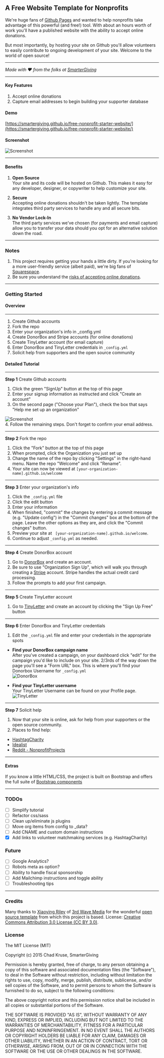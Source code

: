 
## A Free Website Template for Nonprofits  
We're huge fans of [Github Pages](https://pages.github.com/) and wanted to help nonprofits take advantage of this powerful (and free!) tool. With about an hours worth of work you'll have a published website with the ability to accept online donations.

But most importantly, by hosting your site on Github you'll allow volunteers to easily contribute to ongoing development of your site. Welcome to the world of open source!

___
*Made with :heart: from the folks at [SmarterGiving](https://smartergiving.org)*
___

#### Key Features  
1. Accept online donations  
2. Capture email addresses to begin building your supporter database

#### Demo  
[https://smartergiving.github.io/free-nonprofit-starter-website/](https://smartergiving.github.io/free-nonprofit-starter-website/)

#### Screenshot  
![Screenshot](screenshots/screenshot.png?raw=true "Free Nonprofit Starter Template Screenshot")
___
#### Benefits  
1. **Open Source**  
    Your site and its code will be hosted on Github. This makes it easy for any developer, designer, or copywriter to help customize your site.  

2. **Secure**   
    Accepting online donations shouldn't be taken lightly. The template integrates third party services to handle any and all secure bits.  

3. **No Vendor Lock-In**  
    The third party services we've chosen (for payments and email capture) allow you to transfer your data should you opt for an alternative solution down the road.

___
### Notes
1. This project requires getting your hands a little dirty. If you're looking for a more user-friendly service (albeit paid), we're big fans of [Squarespace](https://squarespace.com).
2. Be sure you understand the [risks of accepting online donations](https://donorbox.org/nonprofit-blog/on-fraud-prevention/). 

___

### Getting Started  
#### Overview  
___
1. Create Github accounts
2. Fork the repo
3. Enter your organization's info in _config.yml
4. Create DonorBox and Stripe accounts (for online donations)  
5. Create TinyLetter account (for email capture)  
6. Enter DonorBox and TinyLetter credentials in `_config.yml`
7. Solicit help from supporters and the open source community  

#### Detailed Tutorial
___
**Step 1** Create Github accounts  

1. Click the green "SignUp" button at the top of this page  
2. Enter your signup information as instructed and click "Create an account"  
3. On the second page ("Choose your Plan"), check the box that says "Help me set up an organization"  

  ![Screenshot](screenshots/signup.jpg?raw=true "Free Nonprofit Starter Template Screenshot")  
4. Follow the remaining steps. Don't forget to confirm your email address.  

___
**Step 2** Fork the repo  

1. Click the "Fork" button at the top of this page
2. When prompted, click the Organization you just set up
3. Change the name of the repo by clicking "Settings" in the right-hand menu. Name the repo "Welcome" and click "Rename".
4. Your site can now be viewed at `[your-organization-name].github.io/welcome`

___
**Step 3** Enter your organization's info

1. Click the `_config.yml` file
2. Click the edit button
3. Enter your information
4. When finished, "commit" the changes by entering a commit message (e.g. "Update config") in the "Commit changes" box at the bottom of the page. Leave the other options as they are, and click the "Commit changes" button.
5. Preview your site at ` [your-organization-name].github.io/welcome`.
6. Continue to adjust `_config.yml` as needed.

___
**Step 4** Create DonorBox account

1. Go to [DonorBox](https://donorbox.org/orgs/new) and create an account.  
2. Be sure to use "Organization Sign Up", which will walk you through creating a [Stripe](https://stripe.com/gallery) account. Stripe handles the actual credit card processing.  
3. Follow the prompts to add your first campaign.

___
**Step 5** Create TinyLetter account  

1. Go to [TinyLetter](http://tinyletter.com/) and create an account by clicking the "Sign Up Free" button  

___
**Step 6** Enter DonorBox and TinyLetter credentials  

1. Edit the `_config.yml` file and enter your credentials in the appropriate spots

  + **Find your DonorBox campaign name**  
After you've created a campaign, on your dashboard click "edit" for the campaign you'd like to include on your site. 2/3rds of the way down the page you'll see a "Form URL" box. This is where you'll find your Donorbox Username for `_config.yml`  
![DonorBox](screenshots/donorbox.jpg?raw=true "DonorBox")   

  + **Find your TinyLetter username**  
Your TinyLetter Username can be found on your Profile page.  
![TinyLetter](screenshots/tinyletter.jpg?raw=true "TinyLetter")

___
**Step 7** Solicit help  

1. Now that your site is online, ask for help from your supporters or the open source community.
2. Places to find help:
  * [HashtagCharity](https://hashtagcharity.org/charities)  
  * [Idealist](http://www.idealist.org/add-org)  
  * [Reddit - NonprofitProjects](https://www.reddit.com/r/nonprofitprojects)  

___
#### Extras  
If you know a little HTML/CSS, the project is built on Bootstrap and offers the full suite of [Bootstrap components](https://smartergiving.github.io/free-nonprofit-starter-website/components-bootstrap.html)
___


### TODOs
- [ ] Simplify tutorial
- [ ] Refactor css/sass
- [ ] Clean up/eliminate js plugins
- [ ] Move org items from config to _data?
- [ ] Add CNAME and custom domain instructions
- [x] Add links to volunteer matchmaking services (e.g. HashtagCharity)

### Future
- [ ] Google Analytics?
- [ ] Robots meta as option?
- [ ] Ability to handle fiscal sponsorship
- [ ] Add Mailchimp instructions and toggle ability
- [ ] Troubleshooting tips

___

### Credits  
Many thanks to [Xiaoying Riley](https://www.linkedin.com/in/xiaoying) of [3rd Wave Media](http://themes.3rdwavemedia.com/) for the wonderful [open source template](http://themes.3rdwavemedia.com/website-templates/devaid-free-bootstrap-theme-developers/) from which this project is based. License: [Creative Commons Attribution 3.0 License (CC BY 3.0)](http://creativecommons.org/licenses/by/3.0/).

### License

The MIT License (MIT)

Copyright (c) 2015 Chad Kruse, SmarterGiving

Permission is hereby granted, free of charge, to any person obtaining a copy
of this software and associated documentation files (the "Software"), to deal
in the Software without restriction, including without limitation the rights
to use, copy, modify, merge, publish, distribute, sublicense, and/or sell
copies of the Software, and to permit persons to whom the Software is
furnished to do so, subject to the following conditions:

The above copyright notice and this permission notice shall be included in all
copies or substantial portions of the Software.

THE SOFTWARE IS PROVIDED "AS IS", WITHOUT WARRANTY OF ANY KIND, EXPRESS OR
IMPLIED, INCLUDING BUT NOT LIMITED TO THE WARRANTIES OF MERCHANTABILITY,
FITNESS FOR A PARTICULAR PURPOSE AND NONINFRINGEMENT. IN NO EVENT SHALL THE
AUTHORS OR COPYRIGHT HOLDERS BE LIABLE FOR ANY CLAIM, DAMAGES OR OTHER
LIABILITY, WHETHER IN AN ACTION OF CONTRACT, TORT OR OTHERWISE, ARISING FROM,
OUT OF OR IN CONNECTION WITH THE SOFTWARE OR THE USE OR OTHER DEALINGS IN THE
SOFTWARE.
